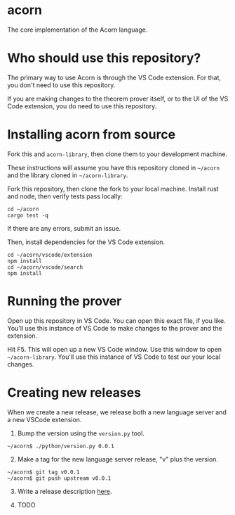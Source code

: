 # acorn

The core implementation of the Acorn language.

# Who should use this repository?

The primary way to use Acorn is through the VS Code extension. For that, you don't need to use this repository.

If you are making changes to the theorem prover itself, or to the UI of the VS Code extension, you
do need to use this repository.

# Installing acorn from source

Fork this and `acorn-library`, then clone them to your development machine.

These instructions will assume you have this repository cloned in `~/acorn` and the library cloned
in `~/acorn-library`.

Fork this repository, then clone the fork to your local machine. Install rust and node, then verify tests
pass locally:

```
cd ~/acorn
cargo test -q
```

If there are any errors, submit an issue.

Then, install dependencies for the VS Code extension.

```
cd ~/acorn/vscode/extension
npm install
cd ~/acorn/vscode/search
npm install
```

# Running the prover

Open up this repository in VS Code. You can open this exact file, if you like. You'll use this instance
of VS Code to make changes to the prover and the extension.

Hit F5. This will open up a new VS Code window. Use this window to open `~/acorn-library`. You'll use this instance of VS Code to test our your local changes.

# Creating new releases

When we create a new release, we release both a new language server and a new VSCode extension.

1. Bump the version using the `version.py` tool.

```
~/acorn$ ./python/version.py 0.0.1
```

2. Make a tag for the new language server release, "v" plus the version.

```
~/acorn$ git tag v0.0.1
~/acorn$ git push upstream v0.0.1
```

3. Write a release description [here](https://github.com/acornprover/acorn/releases/new).

4. TODO
